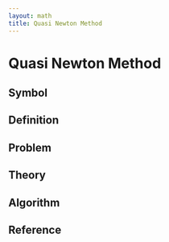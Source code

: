 ```yaml
---
layout: math
title: Quasi Newton Method
---
```


# Quasi Newton Method

## Symbol

## Definition

## Problem

## Theory

## Algorithm

## Reference
